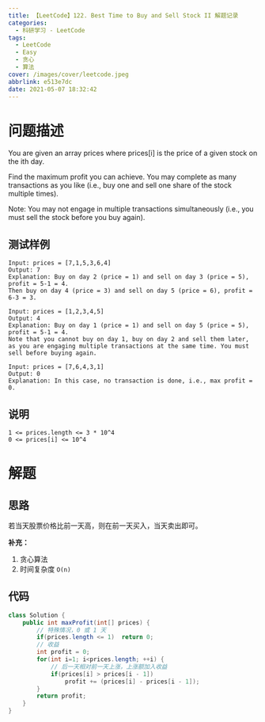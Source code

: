 ```yaml
---
title: 【LeetCode】122. Best Time to Buy and Sell Stock II 解题记录
categories:
  - 科研学习 - LeetCode
tags:
  - LeetCode
  - Easy
  - 贪心
  - 算法
cover: /images/cover/leetcode.jpeg
abbrlink: e513e7dc
date: 2021-05-07 18:32:42
---
```


# 问题描述

You are given an array prices where prices[i] is the price of a given stock on the ith day.

Find the maximum profit you can achieve. You may complete as many transactions as you like (i.e., buy one and sell one share of the stock multiple times).

Note: You may not engage in multiple transactions simultaneously (i.e., you must sell the stock before you buy again).

## 测试样例

```
Input: prices = [7,1,5,3,6,4]
Output: 7
Explanation: Buy on day 2 (price = 1) and sell on day 3 (price = 5), profit = 5-1 = 4.
Then buy on day 4 (price = 3) and sell on day 5 (price = 6), profit = 6-3 = 3.
```

```
Input: prices = [1,2,3,4,5]
Output: 4
Explanation: Buy on day 1 (price = 1) and sell on day 5 (price = 5), profit = 5-1 = 4.
Note that you cannot buy on day 1, buy on day 2 and sell them later, as you are engaging multiple transactions at the same time. You must sell before buying again.
```

```
Input: prices = [7,6,4,3,1]
Output: 0
Explanation: In this case, no transaction is done, i.e., max profit = 0.
```

## 说明

```
1 <= prices.length <= 3 * 10^4
0 <= prices[i] <= 10^4
```

# 解题

## 思路

若当天股票价格比前一天高，则在前一天买入，当天卖出即可。

**补充：**

1. 贪心算法
1. 时间复杂度 `O(n)`

## 代码

```java
class Solution {
    public int maxProfit(int[] prices) {
        // 特殊情况，0 或 1 天
        if(prices.length <= 1)  return 0;
        // 收益
        int profit = 0;
        for(int i=1; i<prices.length; ++i) {
            // 后一天相对前一天上涨，上涨额加入收益
            if(prices[i] > prices[i - 1])
                profit += (prices[i] - prices[i - 1]);
        }
        return profit;
    }
}
```

